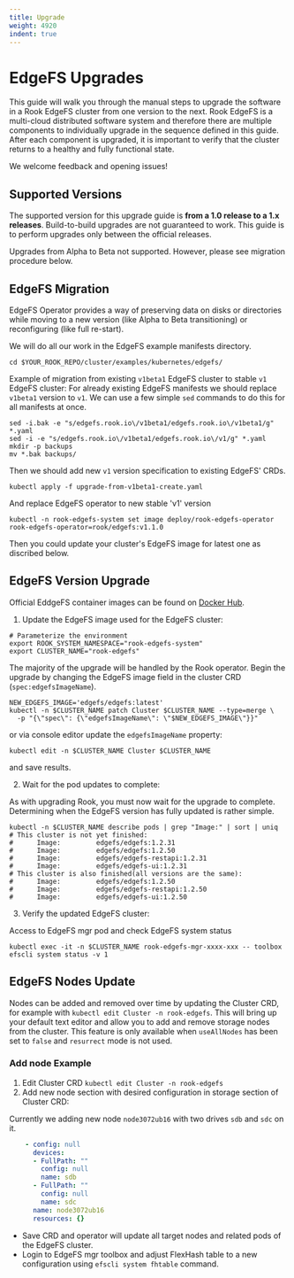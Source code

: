 ```yaml
---
title: Upgrade
weight: 4920
indent: true
---
```


# EdgeFS Upgrades

This guide will walk you through the manual steps to upgrade the software in a Rook EdgeFS cluster
from one version to the next. Rook EdgeFS is a multi-cloud distributed software system and
therefore there are multiple components to individually upgrade in the sequence defined in this
guide. After each component is upgraded, it is important to verify that the cluster returns to a
healthy and fully functional state.

We welcome feedback and opening issues!

## Supported Versions

The supported version for this upgrade guide is **from a 1.0 release to a 1.x releases**.
Build-to-build upgrades are not guaranteed to work. This guide is to perform upgrades only between
the official releases.

Upgrades from Alpha to Beta not supported. However, please see migration procedure below.

## EdgeFS Migration

EdgeFS Operator provides a way of preserving data on disks or directories while moving to a
new version (like Alpha to Beta transitioning) or reconfiguring (like full re-start).

We will do all our work in the EdgeFS example manifests directory.

```console
cd $YOUR_ROOK_REPO/cluster/examples/kubernetes/edgefs/
```

Example of migration from existing `v1beta1` EdgeFS cluster to stable `v1` EdgeFS cluster:
For already existing EdgeFS manifests we should replace `v1beta1` version to `v1`.
We can use a few simple `sed` commands to do this for all manifests at once.

```console
sed -i.bak -e "s/edgefs.rook.io\/v1beta1/edgefs.rook.io\/v1beta1/g" *.yaml
sed -i -e "s/edgefs.rook.io\/v1beta1/edgefs.rook.io\/v1/g" *.yaml
mkdir -p backups
mv *.bak backups/
```

Then we should add new `v1` version specification to existing EdgeFS' CRDs.

```console
kubectl apply -f upgrade-from-v1beta1-create.yaml
```

And replace EdgeFS operator to new stable 'v1' version

```console
kubectl -n rook-edgefs-system set image deploy/rook-edgefs-operator rook-edgefs-operator=rook/edgefs:v1.1.0
```

Then you could update your cluster's EdgeFS image for latest one as discribed below.

## EdgeFS Version Upgrade

Official EddgeFS container images can be found on [Docker Hub](https://hub.docker.com/r/edgefs/edgefs/tags).

1. Update the EdgeFS image used for the EdgeFS cluster:

```console
# Parameterize the environment
export ROOK_SYSTEM_NAMESPACE="rook-edgefs-system"
export CLUSTER_NAME="rook-edgefs"
```

The majority of the upgrade will be handled by the Rook operator. Begin the upgrade by changing the
EdgeFS image field in the cluster CRD (`spec:edgefsImageName`).

```console
NEW_EDGEFS_IMAGE='edgefs/edgefs:latest'
kubectl -n $CLUSTER_NAME patch Cluster $CLUSTER_NAME --type=merge \
  -p "{\"spec\": {\"edgefsImageName\": \"$NEW_EDGEFS_IMAGE\"}}"
```

or via console editor update the `edgefsImageName` property:

```console
kubectl edit -n $CLUSTER_NAME Cluster $CLUSTER_NAME
```

and save results.

2. Wait for the pod updates to complete:

As with upgrading Rook, you must now wait for the upgrade to complete. Determining when the EdgeFS
version has fully updated is rather simple.

```console
kubectl -n $CLUSTER_NAME describe pods | grep "Image:" | sort | uniq
# This cluster is not yet finished:
#      Image:         edgefs/edgefs:1.2.31
#      Image:         edgefs/edgefs:1.2.50
#      Image:         edgefs/edgefs-restapi:1.2.31
#      Image:         edgefs/edgefs-ui:1.2.31
# This cluster is also finished(all versions are the same):
#      Image:         edgefs/edgefs:1.2.50
#      Image:         edgefs/edgefs-restapi:1.2.50
#      Image:         edgefs/edgefs-ui:1.2.50
```

3. Verify the updated EdgeFS cluster:

Access to  EdgeFS mgr pod and check EdgeFS system status

```console
kubectl exec -it -n $CLUSTER_NAME rook-edgefs-mgr-xxxx-xxx -- toolbox
efscli system status -v 1
```

## EdgeFS Nodes Update

Nodes can be added and removed over time by updating the Cluster CRD, for example with `kubectl edit Cluster -n rook-edgefs`.
This will bring up your default text editor and allow you to add and remove storage nodes from the cluster.
This feature is only available when `useAllNodes` has been set to `false` and `resurrect` mode is not used.

### Add node Example

1. Edit Cluster CRD `kubectl edit Cluster -n rook-edgefs`
2. Add new node section with desired configuration in storage section of Cluster CRD:

Currently we adding new node `node3072ub16` with two drives `sdb` and `sdc` on it.

```yaml
    - config: null
      devices:
      - FullPath: ""
        config: null
        name: sdb
      - FullPath: ""
        config: null
        name: sdc
      name: node3072ub16
      resources: {}
```

* Save CRD and operator will update all target nodes and related pods of the EdgeFS cluster.
* Login to EdgeFS mgr toolbox and adjust FlexHash table to a new configuration using `efscli system fhtable` command.
